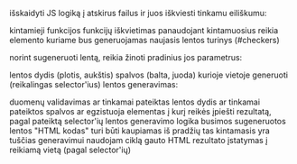 išskaidyti JS logiką į atskirus failus ir juos iškviesti tinkamu eiliškumu:

kintamieji
funkcijos
funkcijų iškvietimas panaudojant kintamuosius
 reikia elemento kuriame bus generuojamas naujasis lentos turinys (#checkers)

 norint sugeneruoti lentą, reikia žinoti pradinius jos parametrus:

lentos dydis (plotis, aukštis)
spalvos (balta, juoda)
kurioje vietoje generuoti (reikalingas selector'ius)
 lentos generavimas:

duomenų validavimas
 ar tinkamai pateiktas lentos dydis
 ar tinkamai pateiktos spalvos
 ar egzistuoja elementas į kurį reikės įpiešti rezultatą, pagal pateiktą selector'ių
lentos generavimo logika
busimos sugeneruotos lentos "HTML kodas" turi būti kaupiamas
 iš pradžių tas kintamasis yra tuščias
 generavimui naudojam ciklą
gauto HTML rezultato įstatymas į reikiamą vietą (pagal selector'ių)